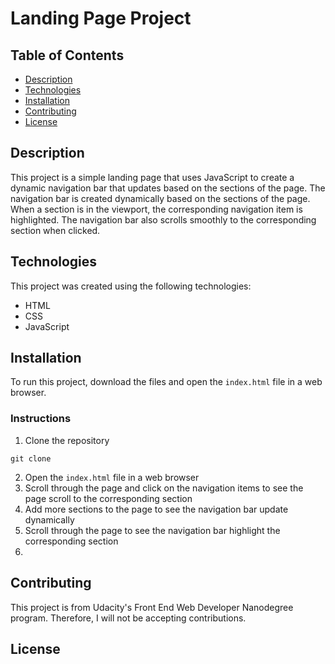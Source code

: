 # Landing Page Project


## Table of Contents

* [Description](#description)
* [Technologies](#technologies)
* [Installation](#installation)
* [Contributing](#contributing)
* [License](#license)

## Description
This project is a simple landing page that uses JavaScript to create a dynamic navigation bar that updates based on the sections of the page. The navigation bar is created dynamically based on the sections of the page. When a section is in the viewport, the corresponding navigation item is highlighted. The navigation bar also scrolls smoothly to the corresponding section when clicked.

## Technologies
This project was created using the following technologies:
- HTML
- CSS
- JavaScript

## Installation
To run this project, download the files and open the `index.html` file in a web browser.
### Instructions
1. Clone the repository
```
git clone
```
2. Open the `index.html` file in a web browser
3. Scroll through the page and click on the navigation items to see the page scroll to the corresponding section
4. Add more sections to the page to see the navigation bar update dynamically
5. Scroll through the page to see the navigation bar highlight the corresponding section
6. 

## Contributing

This project is from Udacity's Front End Web Developer Nanodegree program. Therefore, I will not be accepting contributions.

## License

